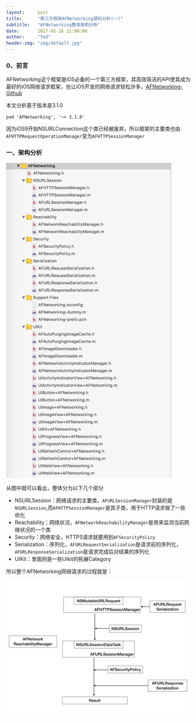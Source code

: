 ```yaml
---
layout:     post
title:      "第三方框架AFNetworking源码分析(一)"
subtitle:   "AFNetworking整体架构分析"
date:       2017-05-26 12:00:00
author:     "Ted"
header-img: "img/default.jpg"
---
```


### 0、前言

AFNetworking这个框架是iOS必备的一个第三方框架，其高效简洁的API使其成为最好的iOS网络请求框架，也让iOS开发的网络请求轻松许多，[AFNetworking-Github](https://github.com/AFNetworking/AFNetworking)

本文分析基于版本是3.1.0

```
pod 'AFNetworking', '~> 3.1.0'
```

因为iOS9开始NSURLConnection这个类已经被废弃，所以框架的主要类也由`AFHTTPRequestOperationManager`变为`AFHTTPSessionManager`

### 一、架构分析

![img](/img/AFNetworking/01.png)

从图中就可以看出，整体分为以下几个部分

- NSURLSession：网络请求的主要类，`AFURLSessionManager`封装的是`NSURLSession`,而`AFHTTPSessionManager`是其子类，用于HTTP请求做了一些优化
- Reachability：网络状况，`AFNetworkReachabilityManager`是用来监测当前网络状况的一个类
- Security：网络安全，HTTPS请求就要用到`AFSecurityPolicy`
- Serialization：序列化，`AFURLRequestSerialization`是请求前的序列化，`AFURLResponseSerialization`是请求完成后对结果的序列化
- UIKit：里面则是一些UIkit的拓展Category

所以整个AFNetworking网络请求的过程就是：

![img](/img/AFNetworking/02.png)

